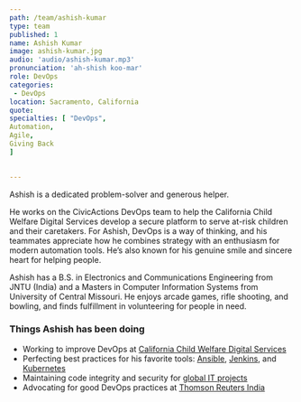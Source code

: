 ```yaml
---
path: /team/ashish-kumar
type: team
published: 1
name: Ashish Kumar
image: ashish-kumar.jpg
audio: 'audio/ashish-kumar.mp3'
pronunciation: 'ah-shish koo-mar'
role: DevOps
categories: 
 - DevOps
location: Sacramento, California
quote: 
specialties: [ "DevOps",
Automation,
Agile,
Giving Back
]

  
---
```


Ashish is a dedicated problem-solver and generous helper. 

He works on the CivicActions DevOps team to help the California Child Welfare Digital Services develop a secure platform to serve at-risk children and their caretakers. For Ashish, DevOps is a way of thinking, and his teammates appreciate how he combines strategy with an enthusiasm for modern automation tools. He’s also known for his genuine smile and sincere heart for helping people.

Ashish has a B.S. in Electronics and Communications Engineering from JNTU (India) and a Masters in Computer Information Systems from University of Central Missouri.  He enjoys arcade games, rifle shooting, and bowling, and finds fulfillment in volunteering for people in need. 




### Things Ashish has been doing
* Working to improve DevOps at [California Child Welfare Digital Services](https://cwds.ca.gov/)
* Perfecting best practices for his favorite tools: [Ansible](https://www.ansible.com/), [Jenkins](https://jenkins.io/), and [Kubernetes](https://kubernetes.io/)
* Maintaining code integrity and security for [global IT projects](http://www.tekinvaderz.com/about-us.html)
* Advocating for good DevOps practices at [Thomson Reuters India](https://www.thomsonreuters.com/en/careers/where-we-are/india.html)
